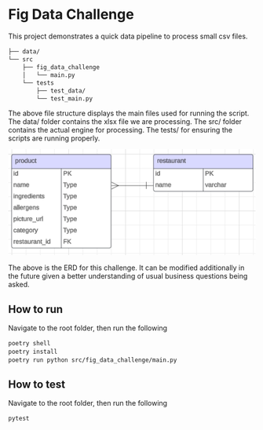# Fig Data Challenge

This project demonstrates a quick data pipeline to process small csv files.
```
├── data/
└── src
    ├── fig_data_challenge
    │   └── main.py
    └── tests
        ├── test_data/
        └── test_main.py
```
The above file structure displays the main files used for running the script. The data/ folder contains the xlsx file we are processing. The src/ folder contains the actual engine for processing. The tests/ for ensuring the scripts are running properly.

![alt text](image.png)

The above is the ERD for this challenge. It can be modified additionally in the future given a better understanding of usual business questions being asked.

## How to run

Navigate to the root folder, then run the following

```bash
poetry shell
poetry install
poetry run python src/fig_data_challenge/main.py
```

## How to test

Navigate to the root folder, then run the following

```bash
pytest
```
